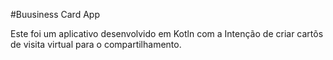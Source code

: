 #Buusiness Card App

Este foi um aplicativo desenvolvido em Kotln com a Intenção de criar cartõs de visita virtual para o compartilhamento.
